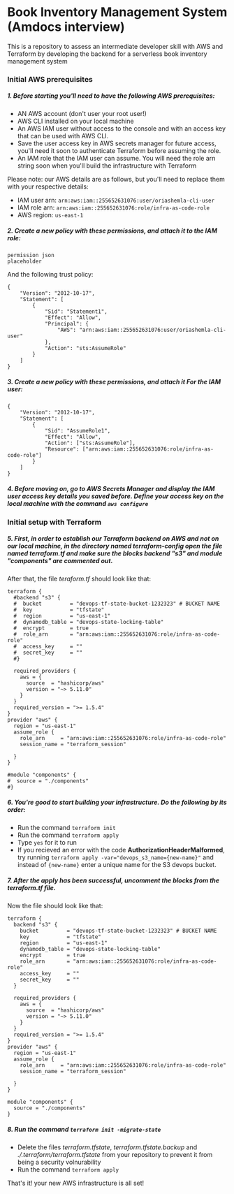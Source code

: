 # Book Inventory Management System (Amdocs interview)
This is a repository to assess an intermediate developer skill with AWS and Terraform by developing the backend for a serverless book inventory management system

### Initial AWS prerequisites
##### 1. Before starting you'll need to have the following AWS prerequisites:
- AN AWS account (don't user your root user!)
- AWS CLI installed on your local machine
- An AWS IAM user without access to the console and with an access key that can be used with AWS CLI.
- Save the user access key in AWS secrets manager for future access, you'll need it soon to authenticate Terraform before assuming the role.
- An IAM role that the IAM user can assume. You will need the role arn string soon when you'll build the infrastructure with Terraform

Please note: our AWS details are as follows, but you'll need to replace them with your respective details:
- IAM user arn: `arn:aws:iam::255652631076:user/oriashemla-cli-user`
- IAM role arn: `arn:aws:iam::255652631076:role/infra-as-code-role`
- AWS region: `us-east-1`

##### 2. Create a new policy with these permissions, and attach it to the IAM role:

    permission json
    placeholder

And the following trust policy:

    {
        "Version": "2012-10-17",
        "Statement": [
            {
                "Sid": "Statement1",
                "Effect": "Allow",
                "Principal": {
                    "AWS": "arn:aws:iam::255652631076:user/oriashemla-cli-user"
                },
                "Action": "sts:AssumeRole"
            }
        ]
    }

##### 3. Create a new policy with these permissions, and attach it For the IAM user:

    {
        "Version": "2012-10-17",
        "Statement": [
            {
                "Sid": "AssumeRole1",
                "Effect": "Allow",
                "Action": ["sts:AssumeRole"],
                "Resource": ["arn:aws:iam::255652631076:role/infra-as-code-role"]
            }
        ]
    }

##### 4. Before moving on, go to AWS Secrets Manager and display the IAM user access key details you saved before. Define your access key on the local machine with the command `aws configure` 

### Initial setup with Terraform
##### 5. First, in order to establish our Terraform backend on AWS and not on our local machine, in the directory named *terraform-config* open the file named *terraform.tf* and make sure the blocks **backend "s3"** and **module "components"** are commented out.

After that, the file *teraform.tf* should look like that:
    
    terraform {
      #backend "s3" {
      #  bucket         = "devops-tf-state-bucket-1232323" # BUCKET NAME
      #  key            = "tfstate"
      #  region         = "us-east-1"
      #  dynamodb_table = "devops-state-locking-table"
      #  encrypt        = true
      #  role_arn       = "arn:aws:iam::255652631076:role/infra-as-code-role"
      #  access_key     = ""
      #  secret_key     = ""
      #}
    
      required_providers {
        aws = {
          source  = "hashicorp/aws"
          version = "~> 5.11.0"
        }
      }
      required_version = ">= 1.5.4"
    }
    provider "aws" {
      region = "us-east-1"
      assume_role {
        role_arn     = "arn:aws:iam::255652631076:role/infra-as-code-role"
        session_name = "terraform_session"
    
      }
    }
    
    #module "components" {
    #  source = "./components"
    #}





##### 6. You're good to start building your infrastructure. Do the following by its order:
- Run the command `terraform init`
- Run the command `terraform apply`
- Type `yes` for it to run
- If you recieved an error with the code **AuthorizationHeaderMalformed**, try running `terraform apply -var="devops_s3_name={new-name}"` and instead of `{new-name}` enter a unique name for the S3 devops bucket.  

##### 7. After the apply has been successful, uncomment the blocks from the *terraform.tf* file.

Now the file should look like that:

    terraform {
      backend "s3" {
        bucket         = "devops-tf-state-bucket-1232323" # BUCKET NAME
        key            = "tfstate"
        region         = "us-east-1"
        dynamodb_table = "devops-state-locking-table"
        encrypt        = true
        role_arn       = "arn:aws:iam::255652631076:role/infra-as-code-role"
        access_key     = ""
        secret_key     = ""
      }
    
      required_providers {
        aws = {
          source  = "hashicorp/aws"
          version = "~> 5.11.0"
        }
      }
      required_version = ">= 1.5.4"
    }
    provider "aws" {
      region = "us-east-1"
      assume_role {
        role_arn     = "arn:aws:iam::255652631076:role/infra-as-code-role"
        session_name = "terraform_session"
    
      }
    }
    
    module "components" {
      source = "./components"
    }




 
##### 8. Run the command `terraform init -migrate-state`
- Delete the files *terraform.tfstate*, *terraform.tfstate.backup* and *./.terraform/terraform.tfstate* from your repository to prevent it from being a security volnurability
- Run the command `terraform apply`




 That's it! your new AWS infrastructure is all set!


